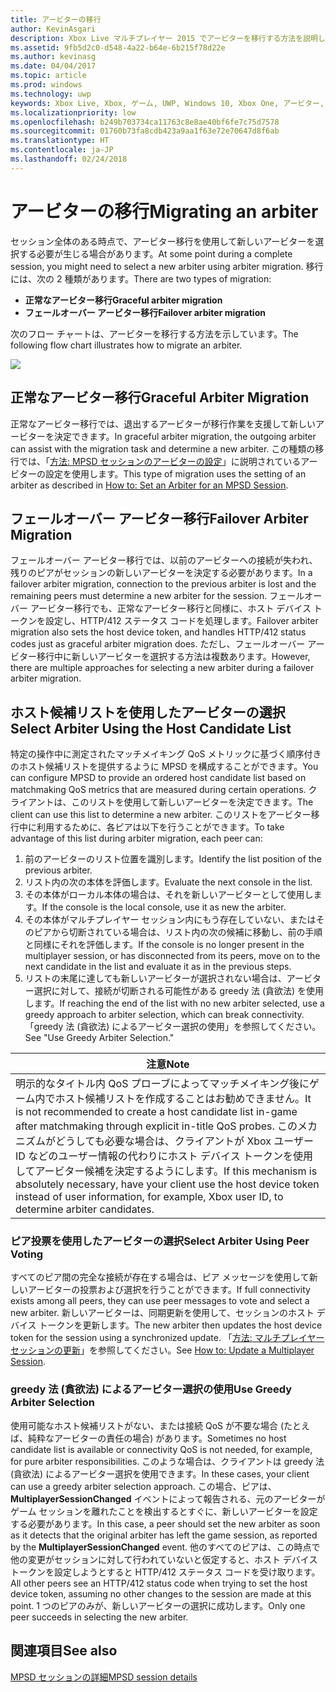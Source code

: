 ```yaml
---
title: アービターの移行
author: KevinAsgari
description: Xbox Live マルチプレイヤー 2015 でアービターを移行する方法を説明します。
ms.assetid: 9fb5d2c0-d548-4a22-b64e-6b215f78d22e
ms.author: kevinasg
ms.date: 04/04/2017
ms.topic: article
ms.prod: windows
ms.technology: uwp
keywords: Xbox Live, Xbox, ゲーム, UWP, Windows 10, Xbox One, アービター, マルチプレイヤー 2015
ms.localizationpriority: low
ms.openlocfilehash: b249b703734ca11763c8e8ae40bf6fe7c75d7578
ms.sourcegitcommit: 01760b73fa8cdb423a9aa1f63e72e70647d8f6ab
ms.translationtype: HT
ms.contentlocale: ja-JP
ms.lasthandoff: 02/24/2018
---
```

# <a name="migrating-an-arbiter"></a><span data-ttu-id="b40bc-104">アービターの移行</span><span class="sxs-lookup"><span data-stu-id="b40bc-104">Migrating an arbiter</span></span>

<span data-ttu-id="b40bc-105">セッション全体のある時点で、アービター移行を使用して新しいアービターを選択する必要が生じる場合があります。</span><span class="sxs-lookup"><span data-stu-id="b40bc-105">At some point during a complete session, you might need to select a new arbiter using arbiter migration.</span></span> <span data-ttu-id="b40bc-106">移行には、次の 2 種類があります。</span><span class="sxs-lookup"><span data-stu-id="b40bc-106">There are two types of migration:</span></span>

-   **<span data-ttu-id="b40bc-107">正常なアービター移行</span><span class="sxs-lookup"><span data-stu-id="b40bc-107">Graceful arbiter migration</span></span>**
-   **<span data-ttu-id="b40bc-108">フェールオーバー アービター移行</span><span class="sxs-lookup"><span data-stu-id="b40bc-108">Failover arbiter migration</span></span>**

<span data-ttu-id="b40bc-109">次のフロー チャートは、アービターを移行する方法を示しています。</span><span class="sxs-lookup"><span data-stu-id="b40bc-109">The following flow chart illustrates how to migrate an arbiter.</span></span>

![](../../images/multiplayer/Multiplayer_2015_HostMigration.png)

## <a name="graceful-arbiter-migration"></a><span data-ttu-id="b40bc-110">正常なアービター移行</span><span class="sxs-lookup"><span data-stu-id="b40bc-110">Graceful Arbiter Migration</span></span>

<span data-ttu-id="b40bc-111">正常なアービター移行では、退出するアービターが移行作業を支援して新しいアービターを決定できます。</span><span class="sxs-lookup"><span data-stu-id="b40bc-111">In graceful arbiter migration, the outgoing arbiter can assist with the migration task and determine a new arbiter.</span></span> <span data-ttu-id="b40bc-112">この種類の移行では、「[方法: MPSD セッションのアービターの設定](multiplayer-how-tos.md)」に説明されているアービターの設定を使用します。</span><span class="sxs-lookup"><span data-stu-id="b40bc-112">This type of migration uses the setting of an arbiter as described in [How to: Set an Arbiter for an MPSD Session](multiplayer-how-tos.md).</span></span>


## <a name="failover-arbiter-migration"></a><span data-ttu-id="b40bc-113">フェールオーバー アービター移行</span><span class="sxs-lookup"><span data-stu-id="b40bc-113">Failover Arbiter Migration</span></span>

<span data-ttu-id="b40bc-114">フェールオーバー アービター移行では、以前のアービターへの接続が失われ、残りのピアがセッションの新しいアービターを決定する必要があります。</span><span class="sxs-lookup"><span data-stu-id="b40bc-114">In a failover arbiter migration, connection to the previous arbiter is lost and the remaining peers must determine a new arbiter for the session.</span></span> <span data-ttu-id="b40bc-115">フェールオーバー アービター移行でも、正常なアービター移行と同様に、ホスト デバイス トークンを設定し、HTTP/412 ステータス コードを処理します。</span><span class="sxs-lookup"><span data-stu-id="b40bc-115">Failover arbiter migration also sets the host device token, and handles HTTP/412 status codes just as graceful arbiter migration does.</span></span> <span data-ttu-id="b40bc-116">ただし、フェールオーバー アービター移行中に新しいアービターを選択する方法は複数あります。</span><span class="sxs-lookup"><span data-stu-id="b40bc-116">However, there are multiple approaches for selecting a new arbiter during a failover arbiter migration.</span></span>
## <a name="select-arbiter-using-the-host-candidate-list"></a><span data-ttu-id="b40bc-117">ホスト候補リストを使用したアービターの選択</span><span class="sxs-lookup"><span data-stu-id="b40bc-117">Select Arbiter Using the Host Candidate List</span></span>

<span data-ttu-id="b40bc-118">特定の操作中に測定されたマッチメイキング QoS メトリックに基づく順序付きのホスト候補リストを提供するように MPSD を構成することができます。</span><span class="sxs-lookup"><span data-stu-id="b40bc-118">You can configure MPSD to provide an ordered host candidate list based on matchmaking QoS metrics that are measured during certain operations.</span></span> <span data-ttu-id="b40bc-119">クライアントは、このリストを使用して新しいアービターを決定できます。</span><span class="sxs-lookup"><span data-stu-id="b40bc-119">The client can use this list to determine a new arbiter.</span></span> <span data-ttu-id="b40bc-120">このリストをアービター移行中に利用するために、各ピアは以下を行うことができます。</span><span class="sxs-lookup"><span data-stu-id="b40bc-120">To take advantage of this list during arbiter migration, each peer can:</span></span>

1.  <span data-ttu-id="b40bc-121">前のアービターのリスト位置を識別します。</span><span class="sxs-lookup"><span data-stu-id="b40bc-121">Identify the list position of the previous arbiter.</span></span>
2.  <span data-ttu-id="b40bc-122">リスト内の次の本体を評価します。</span><span class="sxs-lookup"><span data-stu-id="b40bc-122">Evaluate the next console in the list.</span></span>
3.  <span data-ttu-id="b40bc-123">その本体がローカル本体の場合は、それを新しいアービターとして使用します。</span><span class="sxs-lookup"><span data-stu-id="b40bc-123">If the console is the local console, use it as new the arbiter.</span></span>
4.  <span data-ttu-id="b40bc-124">その本体がマルチプレイヤー セッション内にもう存在していない、またはそのピアから切断されている場合は、リスト内の次の候補に移動し、前の手順と同様にそれを評価します。</span><span class="sxs-lookup"><span data-stu-id="b40bc-124">If the console is no longer present in the multiplayer session, or has disconnected from its peers, move on to the next candidate in the list and evaluate it as in the previous steps.</span></span>
5.  <span data-ttu-id="b40bc-125">リストの末尾に達しても新しいアービターが選択されない場合は、アービター選択に対して、接続が切断される可能性がある greedy 法 (貪欲法) を使用します。</span><span class="sxs-lookup"><span data-stu-id="b40bc-125">If reaching the end of the list with no new arbiter selected, use a greedy approach to arbiter selection, which can break connectivity.</span></span> <span data-ttu-id="b40bc-126">「greedy 法 (貪欲法) によるアービター選択の使用」を参照してください。</span><span class="sxs-lookup"><span data-stu-id="b40bc-126">See "Use Greedy Arbiter Selection."</span></span>

| <span data-ttu-id="b40bc-127">注意</span><span class="sxs-lookup"><span data-stu-id="b40bc-127">Note</span></span>                                                                                                                                                                                                                                                                                    |
|------------------------------------------------------------------------------------------------------------------------------------------------------------------------------------------------------------------------------------------------------------------------------------------------------|
| <span data-ttu-id="b40bc-128">明示的なタイトル内 QoS プローブによってマッチメイキング後にゲーム内でホスト候補リストを作成することはお勧めできません。</span><span class="sxs-lookup"><span data-stu-id="b40bc-128">It is not recommended to create a host candidate list in-game after matchmaking through explicit in-title QoS probes.</span></span> <span data-ttu-id="b40bc-129">このメカニズムがどうしても必要な場合は、クライアントが Xbox ユーザー ID などのユーザー情報の代わりにホスト デバイス トークンを使用してアービター候補を決定するようにします。</span><span class="sxs-lookup"><span data-stu-id="b40bc-129">If this mechanism is absolutely necessary, have your client use the host device token instead of user information, for example, Xbox user ID, to determine arbiter candidates.</span></span> |


### <a name="select-arbiter-using-peer-voting"></a><span data-ttu-id="b40bc-130">ピア投票を使用したアービターの選択</span><span class="sxs-lookup"><span data-stu-id="b40bc-130">Select Arbiter Using Peer Voting</span></span>

<span data-ttu-id="b40bc-131">すべてのピア間の完全な接続が存在する場合は、ピア メッセージを使用して新しいアービターの投票および選択を行うことができます。</span><span class="sxs-lookup"><span data-stu-id="b40bc-131">If full connectivity exists among all peers, they can use peer messages to vote and select a new arbiter.</span></span> <span data-ttu-id="b40bc-132">新しいアービターは、同期更新を使用して、セッションのホスト デバイス トークンを更新します。</span><span class="sxs-lookup"><span data-stu-id="b40bc-132">The new arbiter then updates the host device token for the session using a synchronized update.</span></span> <span data-ttu-id="b40bc-133">「[方法: マルチプレイヤー セッションの更新](multiplayer-how-tos.md)」を参照してください。</span><span class="sxs-lookup"><span data-stu-id="b40bc-133">See [How to: Update a Multiplayer Session](multiplayer-how-tos.md).</span></span>


### <a name="use-greedy-arbiter-selection"></a><span data-ttu-id="b40bc-134">greedy 法 (貪欲法) によるアービター選択の使用</span><span class="sxs-lookup"><span data-stu-id="b40bc-134">Use Greedy Arbiter Selection</span></span>

<span data-ttu-id="b40bc-135">使用可能なホスト候補リストがない、または接続 QoS が不要な場合 (たとえば、純粋なアービターの責任の場合) があります。</span><span class="sxs-lookup"><span data-stu-id="b40bc-135">Sometimes no host candidate list is available or connectivity QoS is not needed, for example, for pure arbiter responsibilities.</span></span> <span data-ttu-id="b40bc-136">このような場合は、クライアントは greedy 法 (貪欲法) によるアービター選択を使用できます。</span><span class="sxs-lookup"><span data-stu-id="b40bc-136">In these cases, your client can use a greedy arbiter selection approach.</span></span> <span data-ttu-id="b40bc-137">この場合、ピアは、**MultiplayerSessionChanged** イベントによって報告される、元のアービターがゲーム セッションを離れたことを検出するとすぐに、新しいアービターを設定する必要があります。</span><span class="sxs-lookup"><span data-stu-id="b40bc-137">In this case, a peer should set the new arbiter as soon as it detects that the original arbiter has left the game session, as reported by the **MultiplayerSessionChanged** event.</span></span> <span data-ttu-id="b40bc-138">他のすべてのピアは、この時点で他の変更がセッションに対して行われていないと仮定すると、ホスト デバイス トークンを設定しようとすると HTTP/412 ステータス コードを受け取ります。</span><span class="sxs-lookup"><span data-stu-id="b40bc-138">All other peers see an HTTP/412 status code when trying to set the host device token, assuming no other changes to the session are made at this point.</span></span> <span data-ttu-id="b40bc-139">1 つのピアのみが、新しいアービターの選択に成功します。</span><span class="sxs-lookup"><span data-stu-id="b40bc-139">Only one peer succeeds in selecting the new arbiter.</span></span>


## <a name="see-also"></a><span data-ttu-id="b40bc-140">関連項目</span><span class="sxs-lookup"><span data-stu-id="b40bc-140">See also</span></span>

[<span data-ttu-id="b40bc-141">MPSD セッションの詳細</span><span class="sxs-lookup"><span data-stu-id="b40bc-141">MPSD session details</span></span>](mpsd-session-details.md)
